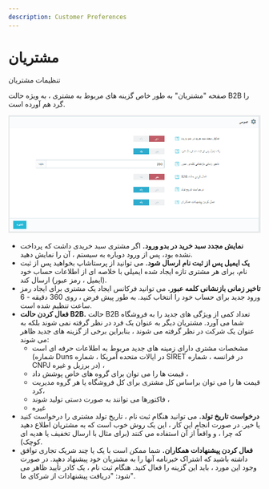 ```yaml
---
description: Customer Preferences
---
```


# مشتریان

تنظیمات مشتریان

صفحه "مشتریان" به طور خاص گزینه های مربوط به مشتری ، به ویژه حالت B2B را گرد هم آورده است.

![](../../../../.gitbook/assets/0%20%2865%29.png)

* **نمایش مجدد سبد خرید در بدو ورود.** اگر مشتری سبد خریدی داشت که پرداخت نشده بود، پس از ورود دوباره به سیستم ، آن را نمایش دهید.
* **یک ایمیل پس از ثبت نام ارسال شود.** می توانید از پرستاشاپ بخواهید پس از ثبت نام، برای هر مشتری تازه ایجاد شده ایمیلی با خلاصه ای از اطلاعات حساب خود \(ایمیل ، رمز عبور\) ارسال کند.
* **تاخیر زمانی بازنشانی کلمه عبور.** می توانید فرکانس ایجاد یک مشتری برای ایجاد رمز ورود جدید برای حساب خود را انتخاب کنید. به طور پیش فرض ، روی 360 دقیقه - 6 ساعت تنظیم شده است.
* **فعال کردن حالت B2B.** حالت B2B تعداد کمی از ویژگی های جدید را به فروشگاه شما می آورد. مشتریان دیگر به عنوان یک فرد در نظر گرفته نمی شوند بلکه به عنوان یک شرکت در نظر گرفته می شوند ، بنابراین برخی از گزینه های جدید ظاهر می شوند:
  * مشخصات مشتری دارای زمینه های جدید مربوط به اطلاعات حرفه ای است \(شماره Duns در ایالات متحده آمریکا ، شماره SIRET در فرانسه ، شماره CNPJ در برزیل و غیره\) ،
  * قیمت ها را می توان برای گروه های خاص پوشش داد ،
  * قیمت ها را می توان براساس کل مشتری برای کل فروشگاه یا هر گروه مدیریت کرد،
  * فاکتورها می توانند به صورت دستی تولید شوند ،
  * غیره
* **درخواست تاریخ تولد.** می توانید هنگام ثبت نام ، تاریخ تولد مشتری را درخواست کنید یا خیر. در صورت انجام این کار ، این یک روش خوب است که به مشتریان اطلاع دهید که چرا ، و واقعاً از آن استفاده می کنند \(برای مثال با ارسال تخفیف یا هدیه ای کوچک\).
* **فعال کردن پیشنهادات همکاران.** شما ممکن است با یک یا چند شریک تجاری توافق داشته باشید که اشتراک خبرنامه آنها را به مشتریان خود پیشنهاد دهید. در صورت وجود این مورد ، باید این گزینه را فعال کنید. هنگام ثبت نام ، یک کادر تأیید ظاهر می شود: "دریافت پیشنهادات از شرکای ما".

